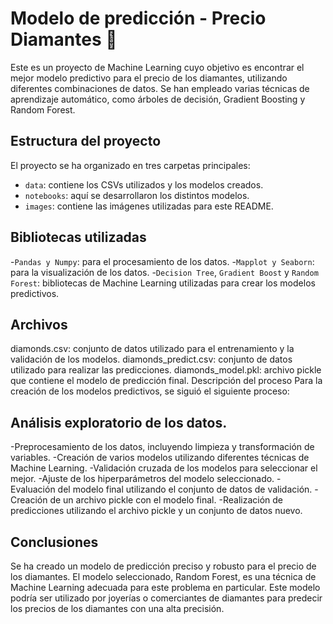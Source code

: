 # Modelo de predicción - Precio Diamantes 💎

Este es un proyecto de Machine Learning cuyo objetivo es encontrar el mejor modelo predictivo para el precio de los diamantes, utilizando diferentes combinaciones de datos. Se han empleado varias técnicas de aprendizaje automático, como árboles de decisión, Gradient Boosting y Random Forest.

## Estructura del proyecto

El proyecto se ha organizado en tres carpetas principales:

- `data`: contiene los CSVs utilizados y los modelos creados.
- `notebooks`: aquí se desarrollaron los distintos modelos.
- `images`: contiene las imágenes utilizadas para este README.


## Bibliotecas utilizadas

-`Pandas y Numpy`: para el procesamiento de los datos.
-`Mapplot y Seaborn`: para la visualización de los datos.
-`Decision Tree`, `Gradient Boost` y `Random Forest`: bibliotecas de Machine Learning utilizadas para crear los modelos predictivos.

## Archivos

diamonds.csv: conjunto de datos utilizado para el entrenamiento y la validación de los modelos.
diamonds_predict.csv: conjunto de datos utilizado para realizar las predicciones.
diamonds_model.pkl: archivo pickle que contiene el modelo de predicción final.
Descripción del proceso
Para la creación de los modelos predictivos, se siguió el siguiente proceso:

## Análisis exploratorio de los datos.

-Preprocesamiento de los datos, incluyendo limpieza y transformación de variables.
-Creación de varios modelos utilizando diferentes técnicas de Machine Learning.
-Validación cruzada de los modelos para seleccionar el mejor.
-Ajuste de los hiperparámetros del modelo seleccionado.
-Evaluación del modelo final utilizando el conjunto de datos de validación.
-Creación de un archivo pickle con el modelo final.
-Realización de predicciones utilizando el archivo pickle y un conjunto de datos nuevo.

## Conclusiones

Se ha creado un modelo de predicción preciso y robusto para el precio de los diamantes. El modelo seleccionado, Random Forest, es una técnica de Machine Learning adecuada para este problema en particular. Este modelo podría ser utilizado por joyerías o comerciantes de diamantes para predecir los precios de los diamantes con una alta precisión.





